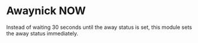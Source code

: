 Awaynick NOW
============

Instead of waiting 30 seconds until the away status is set, this module sets the away status immediately.
